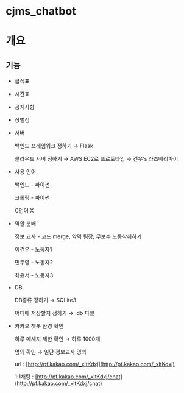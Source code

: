 # cjms_chatbot

# 개요

## 기능

- 급식표     
- 시간표      
- 공지사항
- 상벌점

- 서버
    
    백엔드 프레임워크 정하기 → Flask
    
    클라우드 서버 정하기  → AWS EC2로 프로토타입 → 건우’s 라즈베리파이
    
- 사용 언어
    
    백엔드 - 파이썬
    
    크롤링 - 파이썬
    
    C언어 X
    
- 역할 분배
    
    정보 교사 - 코드 merge, 악덕 팀장, 무보수 노동착취하기
    
    이건우 - 노동자1
    
    민두영 - 노동자2
    
    최윤서 - 노동자3
    
- DB
    
    DB종류 정하기   → SQLite3
    
    어디에 저장할지 정하기 → .db 파일
    
- 카카오 챗봇 환경 확인
    
    하루 메세지 제한 확인  → 하루 1000개
    
    명의 확인  → 일단 정보교사 명의
    
    url : [http://pf.kakao.com/_xltKdxj](http://pf.kakao.com/_xltKdxj)
    
    1:1채팅 : [http://pf.kakao.com/_xltKdxj/chat](http://pf.kakao.com/_xltKdxj/chat)
